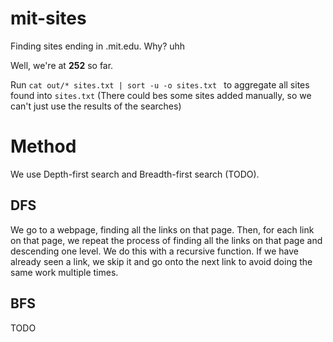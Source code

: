 # mit-sites

Finding sites ending in .mit.edu. Why? uhh

Well, we're at **252** so far.

Run `cat out/* sites.txt | sort -u -o sites.txt ` to aggregate all sites found
into `sites.txt` (There could bes some sites added manually, so we can't just use the results of the searches)

# Method

We use Depth-first search and Breadth-first search (TODO).

## DFS

We go to a webpage, finding all the links on that page. Then, for each link on
that page, we repeat the process of finding all the links on that page and
descending one level. We do this with a recursive function. If we have already
seen a link, we skip it and go onto the next link to avoid doing the same work
multiple times.

## BFS

TODO

